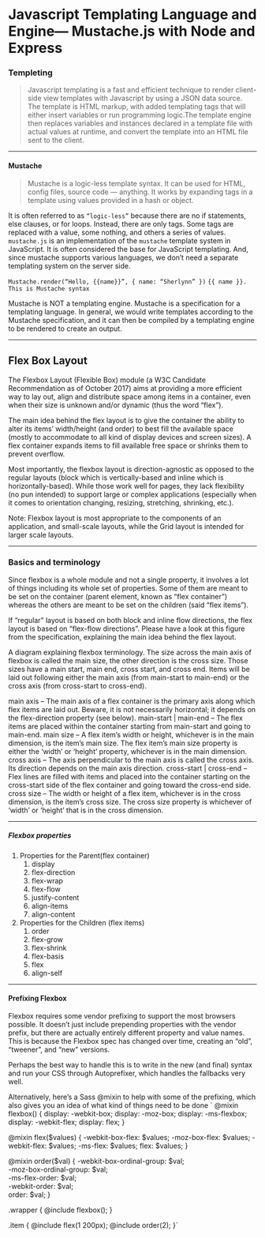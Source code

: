 # Javascript Templating Language and Engine— Mustache.js with Node and Express

### Templeting 

 > Javascript templating is a fast and efficient technique to render client-side view templates with Javascript by using a JSON data source. The template is HTML markup, with added templating tags that will either insert variables or run programming logic.The template engine then replaces variables and instances declared in a template file with actual values at runtime, and convert the template into an HTML file sent to the client.

 -------------------------------

#### Mustache 
>Mustache is a logic-less template syntax. It can be used for HTML, config files, source code — anything. It works by expanding tags in a template using values provided in a hash or object.

It is often referred to as `“logic-less”` because there are no if statements, else clauses, or for loops. Instead, there are only tags. Some tags are replaced with a value, some nothing, and others a series of values.
`mustache.js` is an implementation of the `mustache` template system in JavaScript. It is often considered the base for JavaScript templating. And, since mustache supports various languages, we don’t need a separate templating system on the server side.

`Mustache.render(“Hello, {{name}}”, { name: “Sherlynn” })`
 `{{ name }}. This is Mustache syntax`

Mustache is NOT a templating engine. Mustache is a specification for a templating language. In general, we would write templates according to the Mustache specification, and it can then be compiled by a templating engine to be rendered to create an output.

-------------------------------------

## Flex Box Layout 

The Flexbox Layout (Flexible Box) module (a W3C Candidate Recommendation as of October 2017) aims at providing a more efficient way to lay out, align and distribute space among items in a container, even when their size is unknown and/or dynamic (thus the word “flex”).

The main idea behind the flex layout is to give the container the ability to alter its items’ width/height (and order) to best fill the available space (mostly to accommodate to all kind of display devices and screen sizes). A flex container expands items to fill available free space or shrinks them to prevent overflow.

Most importantly, the flexbox layout is direction-agnostic as opposed to the regular layouts (block which is vertically-based and inline which is horizontally-based). While those work well for pages, they lack flexibility (no pun intended) to support large or complex applications (especially when it comes to orientation changing, resizing, stretching, shrinking, etc.).

Note: Flexbox layout is most appropriate to the components of an application, and small-scale layouts, while the Grid layout is intended for larger scale layouts.

----------------------------

### Basics and terminology

Since flexbox is a whole module and not a single property, it involves a lot of things including its whole set of properties. Some of them are meant to be set on the container (parent element, known as “flex container”) whereas the others are meant to be set on the children (said “flex items”).

If “regular” layout is based on both block and inline flow directions, the flex layout is based on “flex-flow directions”. Please have a look at this figure from the specification, explaining the main idea behind the flex layout.

A diagram explaining flexbox terminology. The size across the main axis of flexbox is called the main size, the other direction is the cross size. Those sizes have a main start, main end, cross start, and cross end.
Items will be laid out following either the main axis (from main-start to main-end) or the cross axis (from cross-start to cross-end).

main axis – The main axis of a flex container is the primary axis along which flex items are laid out. Beware, it is not necessarily horizontal; it depends on the flex-direction property (see below).
main-start | main-end – The flex items are placed within the container starting from main-start and going to main-end.
main size – A flex item’s width or height, whichever is in the main dimension, is the item’s main size. The flex item’s main size property is either the ‘width’ or ‘height’ property, whichever is in the main dimension.
cross axis – The axis perpendicular to the main axis is called the cross axis. Its direction depends on the main axis direction.
cross-start | cross-end – Flex lines are filled with items and placed into the container starting on the cross-start side of the flex container and going toward the cross-end side.
cross size – The width or height of a flex item, whichever is in the cross dimension, is the item’s cross size. The cross size property is whichever of ‘width’ or ‘height’ that is in the cross dimension.

------------------------------

##### Flexbox properties 

1. Properties for the Parent(flex container)
   1. display
   2. flex-direction
   3. flex-wrap
   4. flex-flow
   5. justify-content
   6. align-items
   7. align-content
2. Properties for the Children (flex items)
   1. order
   2. flex-grow
   3. flex-shrink
   4. flex-basis
   5. flex
   6. align-self

--------------------------

#### Prefixing Flexbox 

Flexbox requires some vendor prefixing to support the most browsers possible. It doesn’t just include prepending properties with the vendor prefix, but there are actually entirely different property and value names. This is because the Flexbox spec has changed over time, creating an “old”, “tweener”, and “new” versions.

Perhaps the best way to handle this is to write in the new (and final) syntax and run your CSS through Autoprefixer, which handles the fallbacks very well.

Alternatively, here’s a Sass @mixin to help with some of the prefixing, which also gives you an idea of what kind of things need to be done
`
@mixin flexbox() {
  display: -webkit-box;
  display: -moz-box;
  display: -ms-flexbox;
  display: -webkit-flex;
  display: flex;
}

@mixin flex($values) {
  -webkit-box-flex: $values;
  -moz-box-flex:  $values;
  -webkit-flex:  $values;
  -ms-flex:  $values;
  flex:  $values;
}

@mixin order($val) {
  -webkit-box-ordinal-group: $val;  
  -moz-box-ordinal-group: $val;     
  -ms-flex-order: $val;     
  -webkit-order: $val;  
  order: $val;
}

.wrapper {
  @include flexbox();
}

.item {
  @include flex(1 200px);
  @include order(2);
}`